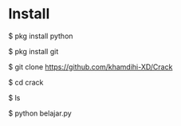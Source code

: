 # Install
$ pkg install python

$ pkg install git

$ git clone https://github.com/khamdihi-XD/Crack

$ cd crack

$ ls

$ python belajar.py

